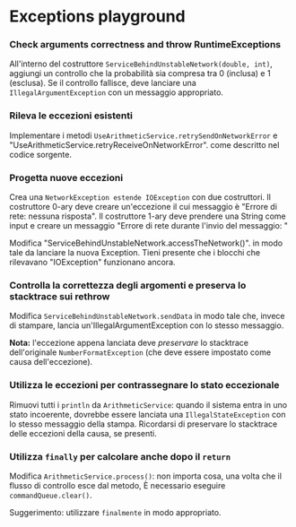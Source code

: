 # Exceptions playground

### Check arguments correctness and throw RuntimeExceptions
All'interno del costruttore `ServiceBehindUnstableNetwork(double, int)`,
aggiungi un controllo che la probabilità sia compresa tra 0 (inclusa) e 1 (esclusa).
Se il controllo fallisce, deve lanciare una `IllegalArgumentException` con un messaggio appropriato.

### Rileva le eccezioni esistenti

Implementare i metodi `UseArithmeticService.retrySendOnNetworkError`
e "UseArithmeticService.retryReceiveOnNetworkError".
come descritto nel codice sorgente.

### Progetta nuove eccezioni

Crea una `NetworkException estende IOException` con due costruttori.
Il costruttore 0-ary deve creare un'eccezione il cui messaggio è "Errore di rete: nessuna risposta".
Il costruttore 1-ary deve prendere una String come input e creare un messaggio "Errore di rete durante l'invio del messaggio: <message>"

Modifica "ServiceBehindUnstableNetwork.accessTheNetwork()".
in modo tale da lanciare la nuova Exception.
Tieni presente che i blocchi che rilevavano "IOException" funzionano ancora.

### Controlla la correttezza degli argomenti e preserva lo stacktrace sui rethrow

Modifica `ServiceBehindUnstableNetwork.sendData` in modo tale che,
invece di stampare, lancia un'IllegalArgumentException con lo stesso messaggio.

**Nota:** l'eccezione appena lanciata deve *preservare* lo stacktrace dell'originale
`NumberFormatException` (che deve essere impostato come causa dell'eccezione).

### Utilizza le eccezioni per contrassegnare lo stato eccezionale

Rimuovi tutti i `println` da `ArithmeticService`: quando il sistema entra in uno stato incoerente,
dovrebbe essere lanciata una `IllegalStateException` con lo stesso messaggio della stampa.
Ricordarsi di preservare lo stacktrace delle eccezioni della causa, se presenti.

### Utilizza `finally` per calcolare anche dopo il `return`

Modifica `ArithmeticService.process()`:
non importa cosa, una volta che il flusso di controllo esce dal metodo,
È necessario eseguire `commandQueue.clear()`.

Suggerimento: utilizzare `finalmente` in modo appropriato.
